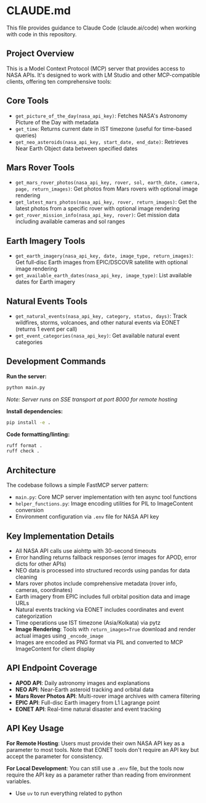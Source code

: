 # CLAUDE.md

This file provides guidance to Claude Code (claude.ai/code) when working with code in this repository.

## Project Overview

This is a Model Context Protocol (MCP) server that provides access to NASA APIs. It's designed to work with LM Studio and other MCP-compatible clients, offering ten comprehensive tools:

## Core Tools
- `get_picture_of_the_day(nasa_api_key)`: Fetches NASA's Astronomy Picture of the Day with metadata
- `get_time`: Returns current date in IST timezone (useful for time-based queries)  
- `get_neo_asteroids(nasa_api_key, start_date, end_date)`: Retrieves Near Earth Object data between specified dates

## Mars Rover Tools
- `get_mars_rover_photos(nasa_api_key, rover, sol, earth_date, camera, page, return_images)`: Get photos from Mars rovers with optional image rendering
- `get_latest_mars_photos(nasa_api_key, rover, return_images)`: Get the latest photos from a specific rover with optional image rendering
- `get_rover_mission_info(nasa_api_key, rover)`: Get mission data including available cameras and sol ranges

## Earth Imagery Tools  
- `get_earth_imagery(nasa_api_key, date, image_type, return_images)`: Get full-disc Earth images from EPIC/DSCOVR satellite with optional image rendering
- `get_available_earth_dates(nasa_api_key, image_type)`: List available dates for Earth imagery

## Natural Events Tools
- `get_natural_events(nasa_api_key, category, status, days)`: Track wildfires, storms, volcanoes, and other natural events via EONET (returns 1 event per call)
- `get_event_categories(nasa_api_key)`: Get available natural event categories

## Development Commands

**Run the server:**
```bash
python main.py
```
*Note: Server runs on SSE transport at port 8000 for remote hosting*

**Install dependencies:**
```bash
pip install -e .
```

**Code formatting/linting:**
```bash
ruff format .
ruff check .
```

## Architecture

The codebase follows a simple FastMCP server pattern:

- `main.py`: Core MCP server implementation with ten async tool functions
- `helper_functions.py`: Image encoding utilities for PIL to ImageContent conversion
- Environment configuration via `.env` file for NASA API key

## Key Implementation Details

- All NASA API calls use aiohttp with 30-second timeouts
- Error handling returns fallback responses (error images for APOD, error dicts for other APIs)
- NEO data is processed into structured records using pandas for data cleaning
- Mars rover photos include comprehensive metadata (rover info, cameras, coordinates)
- Earth imagery from EPIC includes full orbital position data and image URLs
- Natural events tracking via EONET includes coordinates and event categorization
- Time operations use IST timezone (Asia/Kolkata) via pytz
- **Image Rendering**: Tools with `return_images=True` download and render actual images using `_encode_image`
- Images are encoded as PNG format via PIL and converted to MCP ImageContent for client display

## API Endpoint Coverage

- **APOD API**: Daily astronomy images and explanations
- **NEO API**: Near-Earth asteroid tracking and orbital data  
- **Mars Rover Photos API**: Multi-rover image archives with camera filtering
- **EPIC API**: Full-disc Earth imagery from L1 Lagrange point
- **EONET API**: Real-time natural disaster and event tracking

## API Key Usage

**For Remote Hosting**: Users must provide their own NASA API key as a parameter to most tools. Note that EONET tools don't require an API key but accept the parameter for consistency.

**For Local Development**: You can still use a `.env` file, but the tools now require the API key as a parameter rather than reading from environment variables.
- Use `uv` to run everything related to python